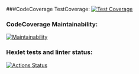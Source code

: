 ###CodeCoverage TestCoverage:
[![Test Coverage](https://api.codeclimate.com/v1/badges/67c9dd2e49df1d96fad2/test_coverage)](https://codeclimate.com/github/12oprs/java-project-lvl3/test_coverage)

### CodeCoverage Maintainability:
[![Maintainability](https://api.codeclimate.com/v1/badges/67c9dd2e49df1d96fad2/maintainability)](https://codeclimate.com/github/12oprs/java-project-lvl3/maintainability)

### Hexlet tests and linter status:
[![Actions Status](https://github.com/12oprs/java-project-lvl3/workflows/hexlet-check/badge.svg)](https://github.com/12oprs/java-project-lvl3/actions)
